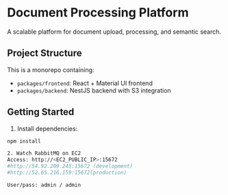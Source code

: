 # Document Processing Platform

A scalable platform for document upload, processing, and semantic search.

## Project Structure

This is a monorepo containing:
- `packages/frontend`: React + Material UI frontend
- `packages/backend`: NestJS backend with S3 integration

## Getting Started

1. Install dependencies:
```bash
npm install

2. Watch RabbitMQ on EC2
Access: http://<EC2_PUBLIC_IP>:15672
#http://54.92.209.245:15672 (development)
#http://52.65.216.159:15672(production)

User/pass: admin / admin


